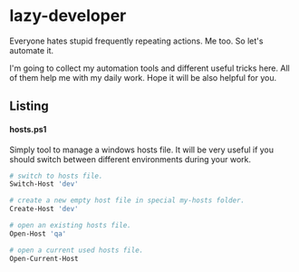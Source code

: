 # lazy-developer
Everyone hates stupid frequently repeating actions. Me too.
So let's automate it.

I'm going to collect my automation tools and different useful tricks here. 
All of them help me with my daily work. Hope it will be also helpful for you.

## Listing
#### hosts.ps1
Simply tool to manage a windows hosts file. It will be very useful if you should switch between different environments during your work.

```powershell
# switch to hosts file.
Switch-Host 'dev'

# create a new empty host file in special my-hosts folder.
Create-Host 'dev'

# open an existing hosts file.
Open-Host 'qa'

# open a current used hosts file.
Open-Current-Host
```

